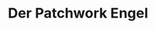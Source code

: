 ---
title: "Der Patchwork Engel"
url: /rothenburg-ob-der-tauber/der-patchwork-engel/
shop: Textil
---